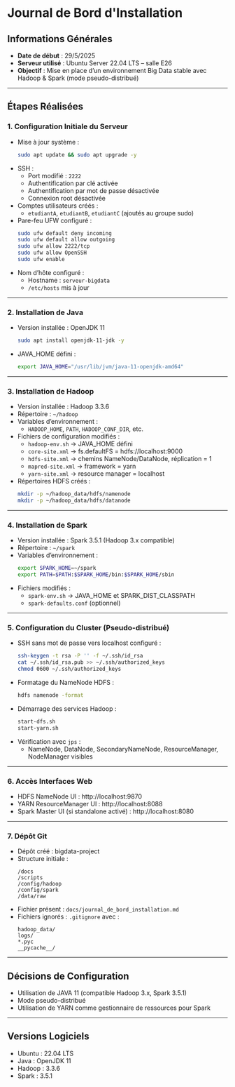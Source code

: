 # Journal de Bord d'Installation

## Informations Générales

- **Date de début** : 29/5/2025
- **Serveur utilisé** : Ubuntu Server 22.04 LTS – salle E26
- **Objectif** : Mise en place d’un environnement Big Data stable avec Hadoop & Spark (mode pseudo-distribué)

---

## Étapes Réalisées

### 1. Configuration Initiale du Serveur

- Mise à jour système :
  ```bash
  sudo apt update && sudo apt upgrade -y
  ```
- SSH :
  - Port modifié : `2222`
  - Authentification par clé activée
  - Authentification par mot de passe désactivée
  - Connexion root désactivée
- Comptes utilisateurs créés :
  - `etudiantA`, `etudiantB`, `etudiantC` (ajoutés au groupe sudo)
- Pare-feu UFW configuré :
  ```bash
  sudo ufw default deny incoming
  sudo ufw default allow outgoing
  sudo ufw allow 2222/tcp
  sudo ufw allow OpenSSH
  sudo ufw enable
  ```
- Nom d’hôte configuré :
  - Hostname : `serveur-bigdata`
  - `/etc/hosts` mis à jour

---

### 2. Installation de Java

- Version installée : OpenJDK 11
  ```bash
  sudo apt install openjdk-11-jdk -y
  ```
- JAVA_HOME défini :
  ```bash
  export JAVA_HOME="/usr/lib/jvm/java-11-openjdk-amd64"
  ```

---

### 3. Installation de Hadoop

- Version installée : Hadoop 3.3.6
- Répertoire : `~/hadoop`
- Variables d’environnement :
  - `HADOOP_HOME`, `PATH`, `HADOOP_CONF_DIR`, etc.
- Fichiers de configuration modifiés :
  - `hadoop-env.sh` → JAVA_HOME défini
  - `core-site.xml` → fs.defaultFS = hdfs://localhost:9000
  - `hdfs-site.xml` → chemins NameNode/DataNode, réplication = 1
  - `mapred-site.xml` → framework = yarn
  - `yarn-site.xml` → resource manager = localhost
- Répertoires HDFS créés :
  ```bash
  mkdir -p ~/hadoop_data/hdfs/namenode
  mkdir -p ~/hadoop_data/hdfs/datanode
  ```

---

### 4. Installation de Spark

- Version installée : Spark 3.5.1 (Hadoop 3.x compatible)
- Répertoire : `~/spark`
- Variables d’environnement :
  ```bash
  export SPARK_HOME=~/spark
  export PATH=$PATH:$SPARK_HOME/bin:$SPARK_HOME/sbin
  ```
- Fichiers modifiés :
  - `spark-env.sh` → JAVA_HOME et SPARK_DIST_CLASSPATH
  - `spark-defaults.conf` (optionnel)

---

### 5. Configuration du Cluster (Pseudo-distribué)

- SSH sans mot de passe vers localhost configuré :
  ```bash
  ssh-keygen -t rsa -P '' -f ~/.ssh/id_rsa
  cat ~/.ssh/id_rsa.pub >> ~/.ssh/authorized_keys
  chmod 0600 ~/.ssh/authorized_keys
  ```
- Formatage du NameNode HDFS :
  ```bash
  hdfs namenode -format
  ```
- Démarrage des services Hadoop :
  ```bash
  start-dfs.sh
  start-yarn.sh
  ```
- Vérification avec `jps` :
  - NameNode, DataNode, SecondaryNameNode, ResourceManager, NodeManager visibles

---

### 6. Accès Interfaces Web

- HDFS NameNode UI : http://localhost:9870
- YARN ResourceManager UI : http://localhost:8088
- Spark Master UI (si standalone activé) : http://localhost:8080

---

### 7. Dépôt Git

- Dépôt créé : bigdata-project
- Structure initiale :
  ```
  /docs
  /scripts
  /config/hadoop
  /config/spark
  /data/raw
  ```
- Fichier présent : `docs/journal_de_bord_installation.md`
- Fichiers ignorés : `.gitignore` avec :
  ```
  hadoop_data/
  logs/
  *.pyc
  __pycache__/
  ```


---

## Décisions de Configuration

- Utilisation de JAVA 11 (compatible Hadoop 3.x, Spark 3.5.1)
- Mode pseudo-distribué
- Utilisation de YARN comme gestionnaire de ressources pour Spark

---

## Versions Logiciels

- Ubuntu : 22.04 LTS
- Java : OpenJDK 11
- Hadoop : 3.3.6
- Spark : 3.5.1
